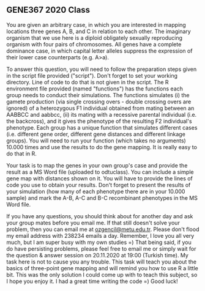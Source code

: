 ## GENE367 2020 Class ##
You are given an arbitrary case, in which you are interested in mapping locations three genes A, B, and C in relation to each other. The imaginary organism that we use here is a diploid obligately sexually reproducing organism with four pairs of chromosomes. All genes have a complete dominance case, in which capital letter alleles suppress the expression of their lower case counterparts (e.g. A>a). 

To answer this question, you will need to follow the preparation steps given in the script file provided ("script"). Don't forget to set your working directory. Line of code to do that is not given in the script. The R environment file provided (named "functions") has the functions each group needs to conduct their simulations. The functions simulates (i) the gamete production (via single crossing overs - double crossing overs are ignored) of a heterozygous F1 individual obtained from mating between an AABBCC and aabbcc, (ii) its mating with a recessive parental individual (i.e. the backcross), and it gives the phenotype of the resulting F2 individual's phenotype. Each group has a unique function that simulates different cases (i.e. different gene order, different gene distances and different linkage groups). You will need to run your function (which takes no arguments) 10.000 times and use the results to do the gene mapping. It is really easy to do that in R. 

Your task is to map the genes in your own group's case and provide the result as a MS Word file (uploaded to odtuclass). You can include a simple gene map with distances shown on it. You will have to provide the lines of code you use to obtain your results. Don't forget to present the results of your simulation (how many of each phenotype there are in your 10.000 sample) and mark the A-B, A-C and B-C recombinant phenotypes in the MS Word file.

If you have any questions, you should think about for another day and ask your group mates before you email me. If that still doesn't solve your problem, then you can email me at ozgencil@metu.edu.tr. Please don't flood my email address with 238234 emails a day. Remember, I love you all very much, but I am super busy with my own studies =) That being said, if you do have persisting problems, please feel free to email me or simply wait for the question & answer session on 20.11.2020 at 19:00 (Turkish time). My task here is not to cause you any trouble. This task will teach you about the basics of three-point gene mapping and will remind you how to use R a little bit. This was the only solution I could come up with to teach this subject, so I hope you enjoy it. I had a great time writing the code =) Good luck! 
